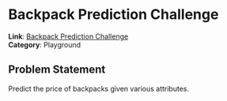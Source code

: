 # Backpack Prediction Challenge

**Link**: [Backpack Prediction Challenge](https://www.aicrowd.com/challenges/backpack-prediction-challenge)  
**Category**: Playground

## Problem Statement

Predict the price of backpacks given various attributes.